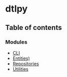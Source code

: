 # dtlpy

## Table of contents

### Modules
- [CLI](cli.md)
- [Entities)](entities.md)
- [Repositories](repositories.md)
- [Utilities](utilities.md)
